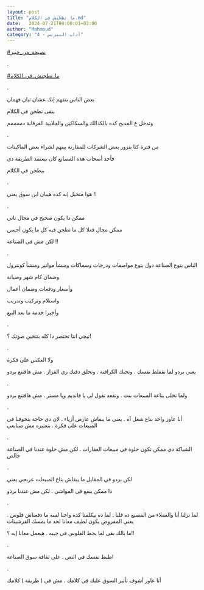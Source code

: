 ```yaml
---
layout: post
title: "ما تطجّنش في الكلام.md"
date:   2024-07-21T00:00:01+03:00
author: "Mahmoud"
category: "4 - آداب البيزنس"
---
```

[<u>\#نصيحة_من_خبير</u>](https://www.facebook.com/hashtag/%D9%86%D8%B5%D9%8A%D8%AD%D8%A9_%D9%85%D9%86_%D8%AE%D8%A8%D9%8A%D8%B1?__eep__=6&__cft__%5b0%5d=AZUnV5WhRArSxzsbox0c7yQaCxM6AbA0r3Dax4pYTcD2YK7LYYMJ_2gSkJhl84J4loFNb9KuJA1QF4Km6AKm-jKU3ligzCLfYTii0jM5Z8yF-iH2p9SSqM7NnJfSSRrQlefhxLUdtSa4DVd6Chd_Q7zJxFZRNQsFi32URaY1lusgEEx6I_Y2iLqeM3VyDW4Et6s&__tn__=*NK-R)

.

[<u>\#ما_تطجنش_في_الكلام</u>](https://www.facebook.com/hashtag/%D9%85%D8%A7_%D8%AA%D8%B7%D8%AC%D9%86%D8%B4_%D9%81%D9%8A_%D8%A7%D9%84%D9%83%D9%84%D8%A7%D9%85?__eep__=6&__cft__%5b0%5d=AZUnV5WhRArSxzsbox0c7yQaCxM6AbA0r3Dax4pYTcD2YK7LYYMJ_2gSkJhl84J4loFNb9KuJA1QF4Km6AKm-jKU3ligzCLfYTii0jM5Z8yF-iH2p9SSqM7NnJfSSRrQlefhxLUdtSa4DVd6Chd_Q7zJxFZRNQsFi32URaY1lusgEEx6I_Y2iLqeM3VyDW4Et6s&__tn__=*NK-R)

.

بعض الناس بتفهم إنك عشان تبان فهمان

يبقى تطجن في الكلام

وتدخل ع المدبح كده بالكذالك والسكاكين والجلابية الغرقانة
دممممم

.

من فترة كنا بنزور بعض الشركات للمقارنة بينهم لشراء بعض
الماكينات

فأحد أصحاب هذه المصانع كان بيعتمد الطريقة دي

بيطجن في الكلام

.

هوا متخيل إنه كده هيبان ابن سوق يعني !!

.

ممكن دا يكون صحيح في مجال تاني

ممكن مجال فعلا كل ما تطجن فيه كل ما يكون أحسن

لكن مش في الصناعة !!

.

الناس بتوع الصناعة دول بتوع مواصفات ودرجات وسماكات ومنشأ
مواتير ومنشأ كونترول

وضمان كام شهر وصيانة

وأسعار ودفعات وضمان أعمال

واستلام وتركيب وتدريب

وأخيرا خدمة ما بعد البيع

.

تيجي انتا تختصر دا كله بتتخين صوتك ؟!

.

ولا العكس على فكرة

يعني بردو لما تقفلط نفسك . وتحبك الكرافتة . وتحلق دقنك
زي القزاز . مش هاقتنع بردو

.

ولما تخلى بتاعة المبيعات بنت . وتقعد تقول لي يا فانديم
ويا مستر . مش هاقتنع بردو

.

أنا عاوز واحد بتاع شغل آه . يعنى ما يبقاش عارض أزياء .
لإن دي حاجة بتخوفنا في المبيعات على فكرة . بنعتبره مش صنايعي

.

الشياكة دي ممكن تكون حلوة في مبيعات العقارات . لكن مش
حلوة عندنا في الصناعة خالص

.

لكن بردو في المقابل ما يبقاش بتاع المبيعات عربجي
يعني

دا ممكن ينفع في المواشي . لكن مش عندنا بردو

.

لما نزلنا أنا والعملاء من المصنع ده قلنا . لما ده
بيكلمنا كده واحنا لسه ما دفعناش فلوس . يعني المفروض يكون لطيف معانا لحد
ما يمسك القرشينات

ما بالك بقى لما يحط الفلوس في جيبه . هيعمل معانا إيه
؟!!

.

اظبط نفسك في النص . على ثقافة سوق الصناعة

.

أنا عاوز أشوف تأثير السوق عليك في كلامك . مش في ( طريقة
) كلامك
